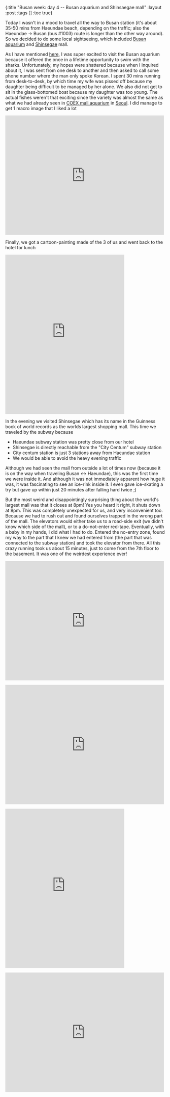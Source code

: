 {:title "Busan week: day 4 -- Busan aquarium and Shinsaegae mall"
 :layout :post
 :tags  []
 :toc true}

Today I wasn't in a mood to travel all the way to Busan station (it's about 35-50 mins from Haeundae beach, depending on the traffic; also the Haeundae -> Busan (bus #1003) route is longer than the other way around). So we decided to do some local sightseeing, which included [Busan aquarium](http://www.busanaquarium.com/en/) and [Shinsegae](http://en.wikipedia.org/wiki/Shinsegae) mall.</p>

As I have mentioned [here](http://www.golb.in/busan-week-day-1-haeundae-beach-20.html), I was super excited to visit the Busan aquarium because it offered the once in a lifetime opportunity to swim with the sharks. Unfortunately, my hopes were shattered because when I inquired about it, I was sent from one desk to another and then asked to call some phone number where the man only spoke Korean. I spent 30 mins running from desk-to-desk, by which time my wife was pissed off because my daughter being difficult to be managed by her alone. We also did not get to sit in the glass-bottomed boat because my daughter was too young. The actual fishes weren't that exciting since the variety was almost the same as what we had already seen in [COEX mall aquarium](http://english.visitkorea.or.kr/enu/SI/SI_EN_3_1_1_1.jsp?cid%3D736274) in [Seoul](http://en.wikipedia.org/wiki/Seoul). I did manage to get 1 macro image that I liked a lot</p>

<iframe allowfullscreen="" frameborder="0" height="375" mozallowfullscreen="" msallowfullscreen="" oallowfullscreen="" src="https://www.flickr.com/photos/spradnyesh/11622415516/player/7a2993574a" webkitallowfullscreen="" width="500"></iframe></p>

Finally, we got a cartoon-painting made of the 3 of us and went back to the hotel for lunch</p>

<iframe allowfullscreen="" frameborder="0" height="500" mozallowfullscreen="" msallowfullscreen="" oallowfullscreen="" src="https://www.flickr.com/photos/spradnyesh/11621846323/player/b24a375893" webkitallowfullscreen="" width="375"></iframe></p>

In the evening we visited Shinsegae which has its name in the Guinness book of world records as the worlds largest shopping mall. This time we traveled by the subway because</p>

* Haeundae subway station was pretty close from our hotel</li>
* Shinsegae is directly reachable from the "City Centum" subway station</li>
* City centum station is just 3 stations away from Haeundae station</li>
* We would be able to avoid the heavy evening traffic</li>

Although we had seen the mall from outside a lot of times now (because it is on the way when traveling Busan <-> Haeundae), this was the first time we were inside it. And although it was not immediately apparent how huge it was, it was fascinating to see an ice-rink inside it. I even gave ice-skating a try but gave up within just 20 minutes after falling hard twice ;)</p>

But the most weird and disappointingly surprising thing about the world's largest mall was that it closes at 8pm! Yes you heard it right, it shuts down at 8pm. This was completely unexpected for us, and very inconvenient too. Because we had to rush out and found ourselves trapped in the wrong part of the mall. The elevators would either take us to a road-side exit (we didn't know which side of the mall), or to a do-not-enter red-tape. Eventually, with a baby in my hands, I did what I had to do. Entered the no-entry zone, found my way to the part that I knew we had entered from (the part that was connected to the subway station) and took the elevator from there. All this crazy running took us about 15 minutes, just to come from the 7th floor to the basement. It was one of the weirdest experience ever!</p>

<iframe allowfullscreen="" frameborder="0" height="375" mozallowfullscreen="" msallowfullscreen="" oallowfullscreen="" src="https://www.flickr.com/photos/spradnyesh/11622653554/player/3e3669eef3" webkitallowfullscreen="" width="500"></iframe></p>

<iframe allowfullscreen="" frameborder="0" height="375" mozallowfullscreen="" msallowfullscreen="" oallowfullscreen="" src="https://www.flickr.com/photos/spradnyesh/11623049916/player/c73456e243" webkitallowfullscreen="" width="500"></iframe></p>

<iframe allowfullscreen="" frameborder="0" height="500" mozallowfullscreen="" msallowfullscreen="" oallowfullscreen="" src="https://www.flickr.com/photos/spradnyesh/11622642884/player/0197de3a84" webkitallowfullscreen="" width="375"></iframe></p>

<iframe allowfullscreen="" frameborder="0" height="375" mozallowfullscreen="" msallowfullscreen="" oallowfullscreen="" src="https://www.flickr.com/photos/spradnyesh/11623046456/player/13d55a990c" webkitallowfullscreen="" width="500"></iframe></p>
